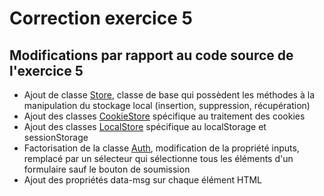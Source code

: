 # Correction exercice 5

## Modifications par rapport au code source de l'exercice 5

- Ajout de classe [Store](./src/js/classes/base/store.js), classe de base qui possèdent les méthodes à la manipulation du stockage local (insertion, suppression, récupération)
- Ajout des classes [CookieStore](./src/js/classes/storage/cookie-store.js) spécifique au traitement des cookies
- Ajout des classes [LocalStore](./src/js/classes/storage/local-store.js) spécifique au localStorage et sessionStorage
- Factorisation de la classe [Auth](./src/js/classes/base/auth.js), modification de la propriété inputs, remplacé par un sélecteur qui sélectionne tous les éléments d'un formulaire sauf le bouton de soumission
- Ajout des propriétés data-msg sur chaque élément HTML